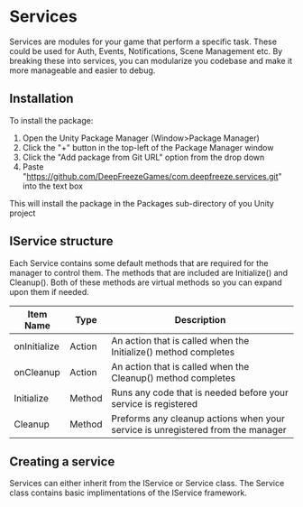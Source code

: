 # Services

Services are modules for your game that perform a specific task. These could be used for Auth, Events, Notifications, Scene Management etc. By breaking these into services, you can modularize you codebase and make it more manageable and easier to debug.

## Installation
To install the package:

 1. Open the Unity Package Manager (Window>Package Manager)
 2. Click the "+" button in the top-left of the Package Manager window
 3. Click the "Add package from Git URL" option from the drop down
 4. Paste "https://github.com/DeepFreezeGames/com.deepfreeze.services.git" into the text box

This will install the package in the Packages sub-directory of you Unity project

## IService structure

Each Service contains some default methods that are required for the manager to control them. The methods that are included are Initialize() and Cleanup(). Both of these methods are virtual methods so you can expand upon them if needed.

|Item Name      |Type   |Description|
|---------------|-------|-------------------------------|
|onInitialize	|Action |An action that is called when the Initialize() method completes|
|onCleanup      |Action |An action that is called when the Cleanup() method completes|
|Initialize     |Method |Runs any code that is needed before your service is registered|
|Cleanup		|Method |Preforms any cleanup actions when your service is unregistered from the manager|

## Creating a service

Services can either inherit from the IService or Service class. The Service class contains basic implimentations of the IService framework.